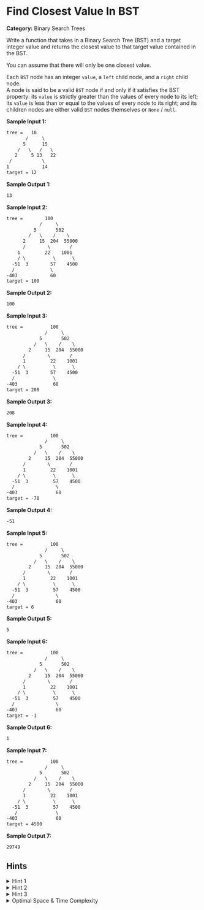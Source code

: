 # Find Closest Value In BST

**Category:** Binary Search Trees

Write a function that takes in a Binary Search Tree (BST) and a target integer value and returns the closest value to that target value contained in the BST.

You can assume that there will only be one closest value.

Each `BST` node has an integer `value`, a `left` child node, and a `right` child node.\
A node is said to be a valid `BST` node if and only if it satisfies the BST property: its `value` is strictly greater than the values of every node to its left; its `value` is less than or equal to the values of every node to its right; and its children nodes are either valid `BST` nodes themselves or `None` / `null`.

**Sample Input 1:**

```txt
tree =   10
       /     \
      5      15
    /   \   /   \
   2     5 13   22
 /           \
1            14
target = 12
```

**Sample Output 1:**

```txt
13
```

**Sample Input 2:**

```txt
tree =        100
            /     \
          5       502
        /   \    /    \
      2     15  204  55000
      /        \       /
    1         22    1001
    / \          \      \
  -51  3        57    4500
  /             \
-403            60
target = 100
```

**Sample Output 2:**

```txt
100
```

**Sample Input 3:**

```txt
tree =          100
              /     \
            5       502
          /   \    /    \
        2     15  204  55000
      /        \       /
      1         22    1001
    / \          \      \
  -51  3        57    4500
  /              \
-403             60
target = 208
```

**Sample Output 3:**

```txt
208
```

**Sample Input 4:**

```txt
tree =          100
              /     \
            5       502
          /   \    /    \
        2     15  204  55000
      /        \       /
      1         22    1001
    / \          \      \
  -51  3         57    4500
  /               \
-403              60
target = -70
```

**Sample Output 4:**

```txt
-51
```

**Sample Input 5:**

```txt
tree =          100
              /     \
            5       502
          /   \    /    \
        2     15  204  55000
      /        \       /
      1         22    1001
    / \          \      \
  -51  3         57    4500
  /               \
-403              60
target = 6
```

**Sample Output 5:**

```txt
5
```

**Sample Input 6:**

```txt
tree =          100
              /     \
            5       502
          /   \    /    \
        2     15  204  55000
      /        \       /
      1         22    1001
    / \          \      \
  -51  3         57    4500
  /               \
-403              60
target = -1
```

**Sample Output 6:**

```txt
1
```

**Sample Input 7:**

```txt
tree =          100
              /     \
            5       502
          /   \    /    \
        2     15  204  55000
      /        \       /
      1         22    1001
    / \          \      \
  -51  3         57    4500
   /              \
-403              60
target = 4500
```

**Sample Output 7:**

```txt
29749
```

## Hints

<details>
<summary>Hint 1</summary>

Try traversing the BST node by node, all the while keeping track of the node with the value closest to the target value.\
Calculating the absolute value of the difference between a node's value and the target value should allow you to check if that node is closer than the current closest one.
</details>

<details>
<summary>Hint 2</summary>
Make use of the BST property to determine what side of any given node has values close to the target value and is therefore worth exploring.
</details>

<details>
<summary>Hint 3</summary>
What are the advantages and disadvantages of solving this problem iteratively as opposed to recursively?
</details>

<details>
<summary>Optimal Space & Time Complexity</summary>
Average: O(log(n)) time | O(1) space - where n is the number of nodes in the BST Worst: O(n) time | O(1) space - where n is the number of nodes in the BST.
</details>
